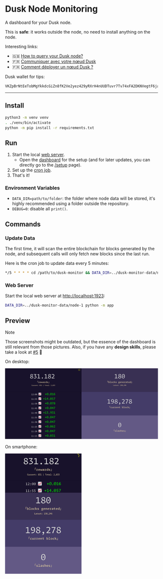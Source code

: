# Dusk Node Monitoring

A dashboard for your Dusk node.

This is __safe__: it works outside the node, no need to install anything on the node.

Interesting links:

- 🇬🇧 [How to query your Dusk node?](https://www.tiger-222.fr/luma/en/blockchain/node-dusk-http-wss.html)
- 🇫🇷 [Communiquer avec votre nœud Dusk](https://www.tiger-222.fr/luma/blockchain/node-dusk-http-wss.html)
- 🇫🇷 [Comment déployer un nœud Dusk ?](https://www.tiger-222.fr/luma/blockchain/node-dusk.html)

Dusk wallet for tips:
```
VKZpBrNtEeTobMgYkkdcGiZn8fK2Ve2yez429yRXrH4nUUDTuvr7Tv74xFA2DKNVegtF6jaom2uacZMm8Z2Lg2J
```

---

## Install

```bash
python3 -m venv venv
. ./venv/bin/activate
python -m pip install -r requirements.txt
```

## Run

1. Start the local [web server](#web-server).
   - Open the [dashboard](http://localhost:1923) for the setup (and for later updates, you can directly go to the [/setup](http://localhost:1923/setup) page).
1. Set up the [cron job](#update-data).
1. That's it!

### Environment Variables

- `DATA_DIR=path/to/folder`: the folder where node data will be stored, it's highly recommended using a folder outside the repository.
- `DEBUG=0`: disable all `print()`.

## Commands

### Update Data

The first time, it will scan the entire blockchain for blocks generated by the node, and subsequent calls will only fetch new blocks since the last run.

Here is the cron job to update data every 5 minutes:

```bash
*/5 * * * * cd /path/to/dusk-monitor && DATA_DIR=../dusk-monitor-data/node-1 ./venv/bin/python -m app --update
```

### Web Server

Start the local web server at [http://localhost:1923](http://localhost:1923):

```bash
DATA_DIR=../dusk-monitor-data/node-1 python -m app
```

## Preview

> [!NOTE]
> Those screenshots might be outdated, but the essence of the dashboard is still relevant from those pictures.
> Also, if you have any **design skills**, please take a look at [#5](https://github.com/BoboTiG/dusk-monitor/issues/5) 🙏

On desktop:

![Preview on a large screen](./screenshots/dusk-monitoring-large-screen.png)

On smartphone:

<img src="./screenshots/dusk-monitoring-small-screen.png" width="50%"/>

